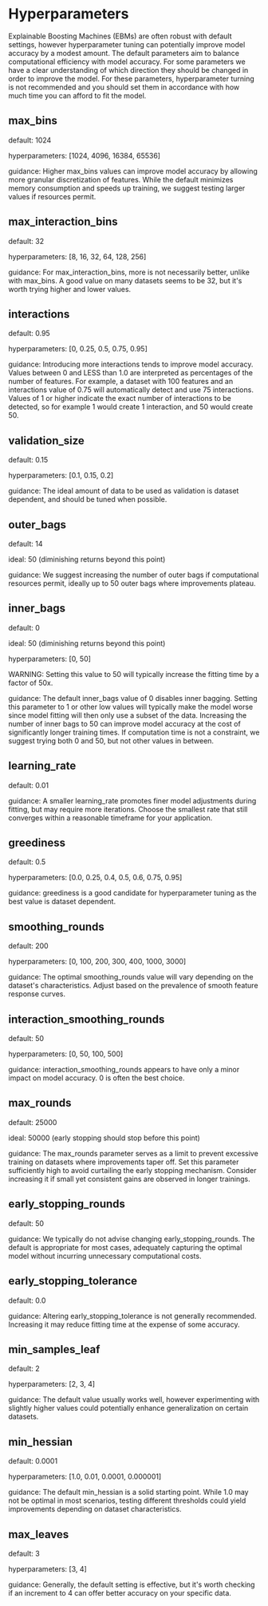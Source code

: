 # Hyperparameters

Explainable Boosting Machines (EBMs) are often robust with default settings, however hyperparameter tuning can potentially improve model accuracy by a modest amount. The default parameters aim to balance computational efficiency with model accuracy. For some parameters we have a clear understanding of which direction they should be changed in order to improve the model. For these parameters, hyperparameter turning is not recommended and you should set them in accordance with how much time you can afford to fit the model.

## max_bins
default: 1024

hyperparameters: [1024, 4096, 16384, 65536]

guidance: Higher max_bins values can improve model accuracy by allowing more granular discretization of features. While the default minimizes memory consumption and speeds up training, we suggest testing larger values if resources permit.

## max_interaction_bins
default: 32

hyperparameters: [8, 16, 32, 64, 128, 256]

guidance: For max_interaction_bins, more is not necessarily better, unlike with max_bins. A good value on many datasets seems to be 32, but it's worth trying higher and lower values.

## interactions
default: 0.95

hyperparameters: [0, 0.25, 0.5, 0.75, 0.95]

guidance: Introducing more interactions tends to improve model accuracy. Values between 0 and LESS than 1.0 are interpreted as percentages of the number of features. For example, a dataset with 100 features and an interactions value of 0.75 will automatically detect and use 75 interactions. Values of 1 or higher indicate the exact number of interactions to be detected, so for example 1 would create 1 interaction, and 50 would create 50.

## validation_size
default: 0.15

hyperparameters: [0.1, 0.15, 0.2]

guidance: The ideal amount of data to be used as validation is dataset dependent, and should be tuned when possible.

## outer_bags
default: 14

ideal: 50 (diminishing returns beyond this point)

guidance: We suggest increasing the number of outer bags if computational resources permit, ideally up to 50 outer bags where improvements plateau.

## inner_bags
default: 0

ideal: 50 (diminishing returns beyond this point)

hyperparameters: [0, 50]

WARNING: Setting this value to 50 will typically increase the fitting time by a factor of 50x.

guidance: The default inner_bags value of 0 disables inner bagging. Setting this parameter to 1 or other low values will typically make the model worse since model fitting will then only use a subset of the data. Increasing the number of inner bags to 50 can improve model accuracy at the cost of significantly longer training times. If computation time is not a constraint, we suggest trying both 0 and 50, but not other values in between.

## learning_rate
default: 0.01

guidance: A smaller learning_rate promotes finer model adjustments during fitting, but may require more iterations. Choose the smallest rate that still converges within a reasonable timeframe for your application.

## greediness
default: 0.5

hyperparameters: [0.0, 0.25, 0.4, 0.5, 0.6, 0.75, 0.95]

guidance: greediness is a good candidate for hyperparameter tuning as the best value is dataset dependent.

## smoothing_rounds
default: 200

hyperparameters: [0, 100, 200, 300, 400, 1000, 3000]

guidance: The optimal smoothing_rounds value will vary depending on the dataset's characteristics. Adjust based on the prevalence of smooth feature response curves.

## interaction_smoothing_rounds
default: 50

hyperparameters: [0, 50, 100, 500]

guidance: interaction_smoothing_rounds appears to have only a minor impact on model accuracy. 0 is often the best choice.

## max_rounds
default: 25000

ideal: 50000 (early stopping should stop before this point)

guidance: The max_rounds parameter serves as a limit to prevent excessive training on datasets where improvements taper off. Set this parameter sufficiently high to avoid curtailing the early stopping mechanism. Consider increasing it if small yet consistent gains are observed in longer trainings.

## early_stopping_rounds
default: 50

guidance: We typically do not advise changing early_stopping_rounds. The default is appropriate for most cases, adequately capturing the optimal model without incurring unnecessary computational costs.

## early_stopping_tolerance
default: 0.0

guidance: Altering early_stopping_tolerance is not generally recommended. Increasing it may reduce fitting time at the expense of some accuracy.

## min_samples_leaf
default: 2

hyperparameters: [2, 3, 4]

guidance: The default value usually works well, however experimenting with slightly higher values could potentially enhance generalization on certain datasets.

## min_hessian
default: 0.0001

hyperparameters: [1.0, 0.01, 0.0001, 0.000001]

guidance: The default min_hessian is a solid starting point. While 1.0 may not be optimal in most scenarios, testing different thresholds could yield improvements depending on dataset characteristics.

## max_leaves
default: 3

hyperparameters: [3, 4]

guidance: Generally, the default setting is effective, but it's worth checking if an increment to 4 can offer better accuracy on your specific data.
